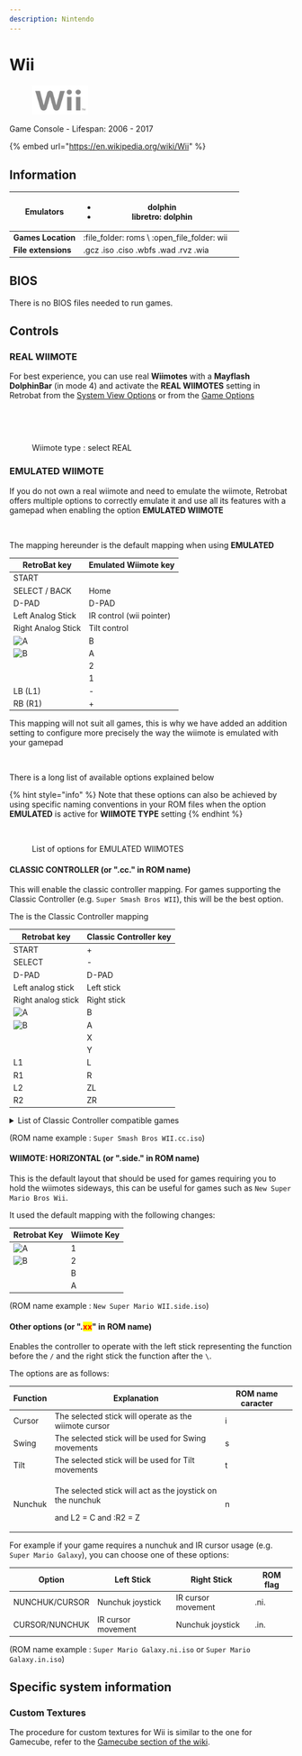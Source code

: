 ```yaml
---
description: Nintendo
---
```


# Wii

<figure><img src="https://raw.githubusercontent.com/fabricecaruso/es-theme-carbon/5149a33eed46b2af638b06119397d4023b75131f/art/logos/wii.svg" alt="" width="100"/><figcaption></figcaption></figure>

Game Console - Lifespan: 2006 - 2017

{% embed url="https://en.wikipedia.org/wiki/Wii" %}

## Information

| **Emulators**       | <ul><li>dolphin</li><li>libretro: dolphin</li></ul> |   |
| ------------------- | --------------------------------------------------- | - |
| **Games Location**  | :file\_folder: roms \ :open\_file\_folder: wii      |   |
| **File extensions** | .gcz .iso .ciso .wbfs .wad .rvz .wia                |   |

## BIOS

There is no BIOS files needed to run games.

## Controls

### REAL WIIMOTE

For best experience, you can use real **Wiimotes** with a **Mayflash DolphinBar** (in mode 4) and activate the **REAL WIIMOTES** setting in Retrobat from the [System View Options](../../../navigation/view-options.md) or from the [Game Options](../../../navigation/game-options.md)

<figure><img src="https://i.imgur.com/0jC9b8z.png" alt=""><figcaption></figcaption></figure>

<figure><img src="https://i.imgur.com/FFWtrsV.png" alt=""><figcaption><p>Wiimote type : select REAL</p></figcaption></figure>

### EMULATED WIIMOTE

If you do not own a real wiimote and need to emulate the wiimote, Retrobat offers multiple options to correctly emulate it and use all its features with a gamepad when enabling the option **EMULATED WIIMOTE**

<figure><img src="https://i.imgur.com/ZrsVFNx.png" alt=""><figcaption></figcaption></figure>

The mapping hereunder is the default mapping when using **EMULATED**

| RetroBat key                                                                           | Emulated Wiimote key     |
| -------------------------------------------------------------------------------------- | ------------------------ |
| START                                                                                  |                          |
| SELECT / BACK                                                                          | Home                     |
| D-PAD                                                                                  | D-PAD                    |
| Left Analog Stick                                                                      | IR control (wii pointer) |
| Right Analog Stick                                                                     | Tilt control             |
| ![A](<../../../.gitbook/assets/image (1) (2) (1).png>)                                 | B                        |
| ![B](<../../../.gitbook/assets/image (4) (1).png>)                                     | A                        |
| <img src="../../../.gitbook/assets/image (3) (1) (2).png" alt="" data-size="original"> | 2                        |
| <img src="../../../.gitbook/assets/image (2) (1) (1).png" alt="" data-size="line">     | 1                        |
| LB (L1)                                                                                | -                        |
| RB (R1)                                                                                | +                        |

This mapping will not suit all games, this is why we have added an addition setting to configure more precisely the way the wiimote is emulated with your gamepad

<figure><img src="https://i.imgur.com/XiT8CDQ.png" alt=""><figcaption></figcaption></figure>

There is a long list of available options explained below

{% hint style="info" %}
Note that these options can also be achieved by using specific naming conventions in your ROM files when the option **EMULATED** is active for **WIIMOTE TYPE** setting
{% endhint %}

<figure><img src="https://i.imgur.com/9r9NzJp.png" alt=""><figcaption><p>List of options for EMULATED WIIMOTES</p></figcaption></figure>

#### CLASSIC CONTROLLER (or ".cc." in ROM name)

This will enable the classic controller mapping. For games supporting the Classic Controller (e.g. `Super Smash Bros WII`), this will be the best option.

The is the Classic Controller mapping

| Retrobat key                                                                           | Classic Controller key |
| -------------------------------------------------------------------------------------- | ---------------------- |
| START                                                                                  | +                      |
| SELECT                                                                                 | -                      |
| D-PAD                                                                                  | D-PAD                  |
| Left analog stick                                                                      | Left stick             |
| Right analog stick                                                                     | Right stick            |
| ![A](<../../../.gitbook/assets/image (1) (2) (1).png>)                                 | B                      |
| ![B](<../../../.gitbook/assets/image (4) (1).png>)                                     | A                      |
| <img src="../../../.gitbook/assets/image (3) (1) (2).png" alt="" data-size="original"> | X                      |
| <img src="../../../.gitbook/assets/image (2) (1) (1).png" alt="" data-size="line">     | Y                      |
| L1                                                                                     | L                      |
| R1                                                                                     | R                      |
| L2                                                                                     | ZL                     |
| R2                                                                                     | ZR                     |

<details>

<summary>List of Classic Controller compatible games</summary>

```
Blast Works: Build Trade Destroy
Bleach: Versus Crusade
Call of Duty: Black Ops
Call of Duty: Modern Warfare 3
Castlevania Judgment
Dokapon Kingdom
Dragon Ball Z: Budokai Tenkaichi 2
Dragon Ball Z: Budokai Tenkaichi 3
Fifa 09
Fifa 10
Fifa 15
Final Fantasy Crystal Chronicles: Echoes of Time
Fire Emblem: Radiant Dawn
Geometry Wars Galaxies
G.I. Joe: The Rise of Cobra
Grim Adventures of Billy & Mandy, The
Guilty Gear XX Accent Core
Harvest Moon: Tree of Tranquility
Kirby's Dream Collection
Mario Kart Wii
MLB Power Pros
MLB Power Pros 2008
Mortal Kombat: Armageddon
Monster Hunter Tri
Muramasa: The Demon Blade
MySims Racing
Naruto: Clash of Ninja Revolution 1
Naruto Shippuden: Clash of Ninja Revolution 3
Naruto Shippuuden Gekitou! Ninja Taisen EX
Naruto Shippuuden Gekitou! Ninja Taisen EX2
Naruto Shippuuden Gekitou! Ninja Taisen EX3
Need for Speed: Undercover
Newer Super Mario Bros Wii [HACK]
NHL 2k10
NiGHTS: Journey of Dreams
No More Heroes 2
Opoona
Pro Evolution Soccer 2009
Rampage: Total Destruction
Resident Evil Archives: Resident Evil
Resident Evil 4 Wii Edition
Rune Factory Frontier
Samurai Shodown Anthology
Sengoku Basara: Samurai Heroes
SNK Arcade Classics Vol. 1
Sonic Colors
Sonic Unleashed
SpongeBob's Truth or Square
Super Mario Kart Wii
Super Smash Bros. Brawl
Taiko No Tatsujin
Tatsunoko vs. Capcom: Cross Generation of Heroes
Teenage Mutant Ninja Turtles: Smash-Up
Tetris Party Deluxe
The Last Story
TNA Impact
Ultimate Shooting Collection
WWE SmackDown vs. Raw 2010
Victorious Boxers Revolution
Virtual Console Games
Pro Evolution Soccer 2010
Xenoblade Chronicles
Zhu Zhu Pets: Featuring the Wild Bunch
```

</details>

(ROM name example : `Super Smash Bros WII.cc.iso`)

#### WIIMOTE: HORIZONTAL (or ".side." in ROM name)

This is the default layout that should be used for games requiring you to hold the wiimotes sideways, this can be useful for games such as `New Super Mario Bros Wii`.

It used the default mapping with the following changes:

| Retrobat Key                                                                           | Wiimote Key |
| -------------------------------------------------------------------------------------- | ----------- |
| ![A](<../../../.gitbook/assets/image (1) (2) (1).png>)                                 | 1           |
| ![B](<../../../.gitbook/assets/image (4) (1).png>)                                     | 2           |
| <img src="../../../.gitbook/assets/image (3) (1) (2).png" alt="" data-size="original"> | B           |
| <img src="../../../.gitbook/assets/image (2) (1) (1).png" alt="" data-size="line">     | A           |

(ROM name example : `New Super Mario WII.side.iso`)

#### Other options (or ".<mark style="color:red;">xx</mark>" in ROM name)

Enables the controller to operate with the left stick representing the function before the `/` and the right stick the function after the `\`.&#x20;

The options are as follows:

| Function | Explanation                                                                                     | ROM name caracter |
| -------- | ----------------------------------------------------------------------------------------------- | ----------------- |
| Cursor   | The selected stick will operate as the wiimote cursor                                           | i                 |
| Swing    | The selected stick will be used for Swing movements                                             | s                 |
| Tilt     | The selected stick will be used for Tilt movements                                              | t                 |
| Nunchuk  | <p>The selected stick will act as the joystick on the nunchuk </p><p>and L2 = C and :R2 = Z</p> | n                 |

For example if your game requires a nunchuk and IR cursor usage  (e.g. `Super Mario Galaxy`), you can choose one of these options:

| Option         | Left Stick         | Right Stick        | ROM flag |
| -------------- | ------------------ | ------------------ | -------- |
| NUNCHUK/CURSOR | Nunchuk joystick   | IR cursor movement | .ni.     |
| CURSOR/NUNCHUK | IR cursor movement | Nunchuk joystick   | .in.     |

(ROM name example : `Super Mario Galaxy.ni.iso` or `Super Mario Galaxy.in.iso`)

## Specific system information

### Custom Textures

The procedure for custom textures for Wii is similar to the one for Gamecube, refer to the [Gamecube section of the wiki](gamecube.md#custom-textures).&#x20;

